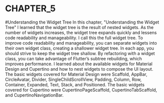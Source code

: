 # CHAPTER_5
#Understanding the Widget Tree
In this chapter, "Understanding the Widget Tree" I learned that the widget tree is the result of nested widgets. As the number of widgets increases, the widget tree expands quickly and lessens code readability and manageability. I call this the full widget tree. To improve code readability and manageability, you can separate widgets into their own widget class, creating a shallower widget tree. In each app, you should strive to keep the widget tree shallow. By refactoring with a widget class, you can take advantage of Flutter’s subtree rebuilding, which improves performance.
I learned about the available widgets for Material Design and Cupertino and how to nest widgets to compose the UI layout. The basic widgets covered for Material Design were Scaffold, AppBar, CircleAvatar, Divider, SingleChildScrollView, Padding, Column, Row, Container, Expanded, Text, Stack, and Positioned. The basic widgets covered for Cupertino were CupertinoPageScaffold, CupertinoTabScaffold, and CupertinoNavigationBar.
